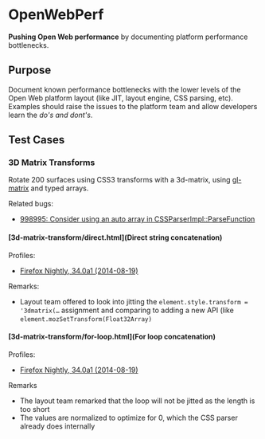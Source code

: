 # OpenWebPerf

**Pushing Open Web performance** by documenting platform performance bottlenecks.

## Purpose

Document known performance bottlenecks with the lower levels of the Open Web platform layout (like JIT, layout engine, CSS parsing, etc). Examples should raise the issues to the platform team and allow developers learn the *do's and dont's*.

## Test Cases

### 3D Matrix Transforms

Rotate 200 surfaces using CSS3 transforms with a 3d-matrix, using [gl-matrix](http://glmatrix.net/) and typed arrays.

Related bugs:

* [998995: Consider using an auto array in CSSParserImpl::ParseFunction](https://bugzilla.mozilla.org/show_bug.cgi?id=998995)

#### [3d-matrix-transform/direct.html](Direct string concatenation)

Profiles:

* [Firefox Nightly, 34.0a1 (2014-08-19)](http://people.mozilla.org/~bgirard/cleopatra/#report=234f70ef898c6bb7e98e3fd7f6dd52a0a5dbb0af)

Remarks:

* Layout team offered to look into jitting the `element.style.transform = '3dmatrix(…` assignment and comparing to adding a new API (like `element.mozSetTransform(Float32Array)`

#### [3d-matrix-transform/for-loop.html](For loop concatenation)

Profiles:

* [Firefox Nightly, 34.0a1 (2014-08-19)](http://people.mozilla.org/~bgirard/cleopatra/#report=01dba3a825799208c394a949cf82c3c13d62a682)

Remarks

* The layout team remarked that the loop will not be jitted as the length is too short
* The values are normalized to optimize for 0, which the CSS parser already does internally